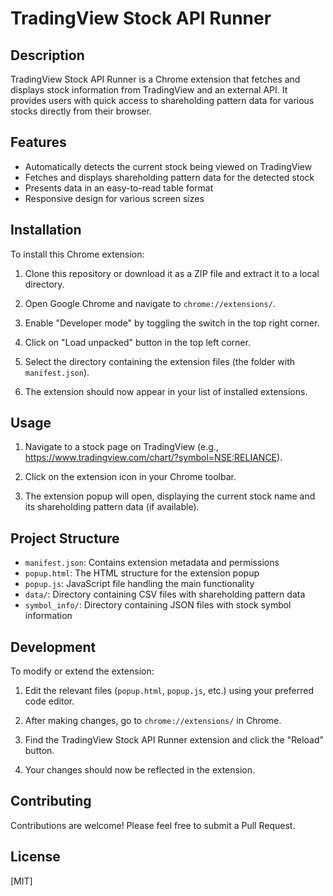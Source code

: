 # TradingView Stock API Runner

## Description

TradingView Stock API Runner is a Chrome extension that fetches and displays stock information from TradingView and an external API. It provides users with quick access to shareholding pattern data for various stocks directly from their browser.

## Features

- Automatically detects the current stock being viewed on TradingView
- Fetches and displays shareholding pattern data for the detected stock
- Presents data in an easy-to-read table format
- Responsive design for various screen sizes

## Installation

To install this Chrome extension:

1. Clone this repository or download it as a ZIP file and extract it to a local directory.

2. Open Google Chrome and navigate to `chrome://extensions/`.

3. Enable "Developer mode" by toggling the switch in the top right corner.

4. Click on "Load unpacked" button in the top left corner.

5. Select the directory containing the extension files (the folder with `manifest.json`).

6. The extension should now appear in your list of installed extensions.

## Usage

1. Navigate to a stock page on TradingView (e.g., https://www.tradingview.com/chart/?symbol=NSE:RELIANCE).

2. Click on the extension icon in your Chrome toolbar.

3. The extension popup will open, displaying the current stock name and its shareholding pattern data (if available).

## Project Structure

- `manifest.json`: Contains extension metadata and permissions
- `popup.html`: The HTML structure for the extension popup
- `popup.js`: JavaScript file handling the main functionality
- `data/`: Directory containing CSV files with shareholding pattern data
- `symbol_info/`: Directory containing JSON files with stock symbol information

## Development

To modify or extend the extension:

1. Edit the relevant files (`popup.html`, `popup.js`, etc.) using your preferred code editor.

2. After making changes, go to `chrome://extensions/` in Chrome.

3. Find the TradingView Stock API Runner extension and click the "Reload" button.

4. Your changes should now be reflected in the extension.

## Contributing

Contributions are welcome! Please feel free to submit a Pull Request.

## License

[MIT]

